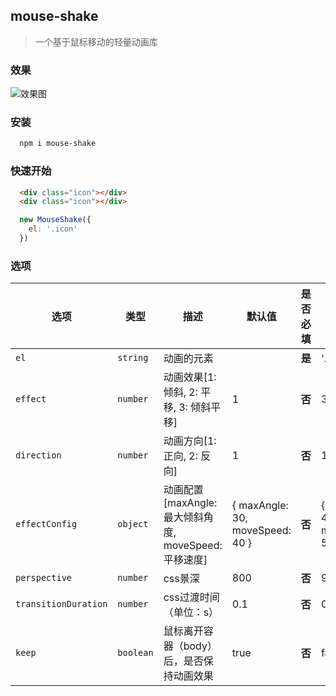 ## mouse-shake

> 一个基于鼠标移动的轻量动画库

### 效果

![效果图](https://github.com/shinn-lancelot/mouse-shake/blob/master/example/effect.gif?raw=true)

### 安装

```bash
  npm i mouse-shake
```

### 快速开始

```html
  <div class="icon"></div>
  <div class="icon"></div>
```

```js
  new MouseShake({
    el: '.icon'
  })
```

### 选项

| 选项 | 类型 | 描述 | 默认值 | 是否必填 | 例子 |
| --- | --- | -- | --- | --- | --- |
| `el` | `string` | 动画的元素 |  | **是** | '.tag'、'#icon' |
| `effect` | `number` | 动画效果[1: 倾斜, 2: 平移, 3: 倾斜平移] | 1 | **否** | 3 |
| `direction` | `number` | 动画方向[1: 正向, 2: 反向] | 1 | **否** | 1 |
| `effectConfig` | `object` | 动画配置[maxAngle: 最大倾斜角度, moveSpeed: 平移速度] | { maxAngle: 30, moveSpeed: 40 } | **否** | { maxAngle: 40, moveSpeed: 50 } |
| `perspective` | `number` | css景深 | 800 | **否** | 900 |
| `transitionDuration` | `number` | css过渡时间（单位：s） | 0.1 | **否** | 0.2 |
| `keep` | `boolean` | 鼠标离开容器（body）后，是否保持动画效果 | true | **否** | false |
